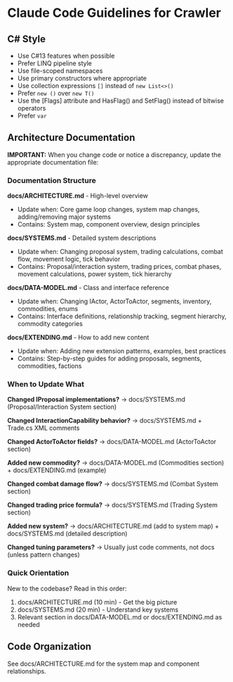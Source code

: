# Claude Code Guidelines for Crawler

## C# Style
- Use C#13 features when possible
- Prefer LINQ pipeline style
- Use file-scoped namespaces
- Use primary constructors where appropriate
- Use collection expressions `[]` instead of `new List<>()`
- Prefer `new ()` over `new T()`
- Use the [Flags] attribute and HasFlag() and SetFlag() instead of bitwise operators
- Prefer `var`

## Architecture Documentation

**IMPORTANT:** When you change code or notice a discrepancy, update the appropriate documentation file:

### Documentation Structure

**docs/ARCHITECTURE.md** - High-level overview
- Update when: Core game loop changes, system map changes, adding/removing major systems
- Contains: System map, component overview, design principles

**docs/SYSTEMS.md** - Detailed system descriptions
- Update when: Changing proposal system, trading calculations, combat flow, movement logic, tick behavior
- Contains: Proposal/interaction system, trading prices, combat phases, movement calculations, power system, tick hierarchy

**docs/DATA-MODEL.md** - Class and interface reference
- Update when: Changing IActor, ActorToActor, segments, inventory, commodities, enums
- Contains: Interface definitions, relationship tracking, segment hierarchy, commodity categories

**docs/EXTENDING.md** - How to add new content
- Update when: Adding new extension patterns, examples, best practices
- Contains: Step-by-step guides for adding proposals, segments, commodities, factions

### When to Update What

**Changed IProposal implementations?** → docs/SYSTEMS.md (Proposal/Interaction System section)

**Changed InteractionCapability behavior?** → docs/SYSTEMS.md + Trade.cs XML comments

**Changed ActorToActor fields?** → docs/DATA-MODEL.md (ActorToActor section)

**Added new commodity?** → docs/DATA-MODEL.md (Commodities section) + docs/EXTENDING.md (example)

**Changed combat damage flow?** → docs/SYSTEMS.md (Combat System section)

**Changed trading price formula?** → docs/SYSTEMS.md (Trading System section)

**Added new system?** → docs/ARCHITECTURE.md (add to system map) + docs/SYSTEMS.md (detailed description)

**Changed tuning parameters?** → Usually just code comments, not docs (unless pattern changes)

### Quick Orientation

New to the codebase? Read in this order:
1. docs/ARCHITECTURE.md (10 min) - Get the big picture
2. docs/SYSTEMS.md (20 min) - Understand key systems
3. Relevant section in docs/DATA-MODEL.md or docs/EXTENDING.md as needed

## Code Organization

See docs/ARCHITECTURE.md for the system map and component relationships.
~~~~
